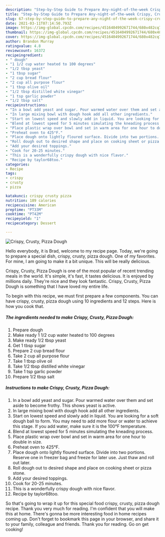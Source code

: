 ```yaml
---
description: "Step-by-Step Guide to Prepare Any-night-of-the-week Crispy, Crusty, Pizza Dough"
title: "Step-by-Step Guide to Prepare Any-night-of-the-week Crispy, Crusty, Pizza Dough"
slug: 67-step-by-step-guide-to-prepare-any-night-of-the-week-crispy-crusty-pizza-dough
date: 2021-03-11T07:14:50.793Z
image: https://img-global.cpcdn.com/recipes/4516404992671744/680x482cq70/crispy-crusty-pizza-dough-recipe-main-photo.jpg
thumbnail: https://img-global.cpcdn.com/recipes/4516404992671744/680x482cq70/crispy-crusty-pizza-dough-recipe-main-photo.jpg
cover: https://img-global.cpcdn.com/recipes/4516404992671744/680x482cq70/crispy-crusty-pizza-dough-recipe-main-photo.jpg
author: Brandon Murray
ratingvalue: 4.8
reviewcount: 16372
recipeingredient:
- " dough"
- "1 1/2 cup water heated to 100 degrees"
- "1/2 tbsp yeast"
- "1 tbsp sugar"
- "2 cup bread flour"
- "2 cup all purpose flour"
- "1 tbsp olive oil"
- "1/2 tbsp distilled white vinegar"
- "1 tsp garlic powder"
- "1/2 tbsp salt"
recipeinstructions:
- "In a bowl add yeast and sugar. Pour warmed water over them and set aside to become frothy. This shows yeast is active."
- "In large mixing bowl with dough hook add all other ingredients."
- "Start on lowest speed and slowly add in liquid. You are looking for a soft dough ball to form. You may need to add more flour or water to achieve this stage. If you add water, make sure it is the 100°F temperature."
- "Blend at lowest speed for 5 minutes simulating the kneading process."
- "Place plastic wrap over bowl and set in warm area for one hour to double in size."
- "Preheat oven to 425°F."
- "Place dough onto lightly floured surface. Divide into two portions. Reserve one in freezer bag and freeze for later use. Just thaw and roll out later."
- "Roll dough out to desired shape and place on cooking sheet or pizza stone."
- "Add your desired toppings."
- "Cook for 20-25 minutes."
- "This is a wonderfully crispy dough with nice flavor."
- "Recipe by taylor68too."
categories:
- Recipe
tags:
- crispy
- crusty
- pizza

katakunci: crispy crusty pizza 
nutrition: 189 calories
recipecuisine: American
preptime: "PT33M"
cooktime: "PT42M"
recipeyield: "1"
recipecategory: Dessert

---
```



![Crispy, Crusty, Pizza Dough](https://img-global.cpcdn.com/recipes/4516404992671744/680x482cq70/crispy-crusty-pizza-dough-recipe-main-photo.jpg)

Hello everybody, it is Brad, welcome to my recipe page. Today, we're going to prepare a special dish, crispy, crusty, pizza dough. One of my favorites. For mine, I am going to make it a bit unique. This will be really delicious.



Crispy, Crusty, Pizza Dough is one of the most popular of recent trending meals in the world. It's simple, it's fast, it tastes delicious. It is enjoyed by millions daily. They're nice and they look fantastic. Crispy, Crusty, Pizza Dough is something that I have loved my entire life.


To begin with this recipe, we must first prepare a few components. You can have crispy, crusty, pizza dough using 10 ingredients and 12 steps. Here is how you cook that.

<!--inarticleads1-->

##### The ingredients needed to make Crispy, Crusty, Pizza Dough:

1. Prepare  dough
1. Make ready 1 1/2 cup water heated to 100 degrees
1. Make ready 1/2 tbsp yeast
1. Get 1 tbsp sugar
1. Prepare 2 cup bread flour
1. Take 2 cup all purpose flour
1. Take 1 tbsp olive oil
1. Take 1/2 tbsp distilled white vinegar
1. Take 1 tsp garlic powder
1. Prepare 1/2 tbsp salt




<!--inarticleads2-->

##### Instructions to make Crispy, Crusty, Pizza Dough:

1. In a bowl add yeast and sugar. Pour warmed water over them and set aside to become frothy. This shows yeast is active.
1. In large mixing bowl with dough hook add all other ingredients.
1. Start on lowest speed and slowly add in liquid. You are looking for a soft dough ball to form. You may need to add more flour or water to achieve this stage. If you add water, make sure it is the 100°F temperature.
1. Blend at lowest speed for 5 minutes simulating the kneading process.
1. Place plastic wrap over bowl and set in warm area for one hour to double in size.
1. Preheat oven to 425°F.
1. Place dough onto lightly floured surface. Divide into two portions. Reserve one in freezer bag and freeze for later use. Just thaw and roll out later.
1. Roll dough out to desired shape and place on cooking sheet or pizza stone.
1. Add your desired toppings.
1. Cook for 20-25 minutes.
1. This is a wonderfully crispy dough with nice flavor.
1. Recipe by taylor68too.




So that's going to wrap it up for this special food crispy, crusty, pizza dough recipe. Thank you very much for reading. I'm confident that you will make this at home. There's gonna be more interesting food in home recipes coming up. Don't forget to bookmark this page in your browser, and share it to your family, colleague and friends. Thank you for reading. Go on get cooking!
